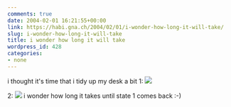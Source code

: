 ```yaml
---
comments: true
date: 2004-02-01 16:21:55+00:00
link: https://habi.gna.ch/2004/02/01/i-wonder-how-long-it-will-take/
slug: i-wonder-how-long-it-will-take
title: i wonder how long it will take
wordpress_id: 428
categories:
- none
---
```


i thought it's time that i tidy up my desk a bit
1: [![](https://habi.gna.ch/blog/images/DSC02809_1-tm.jpg)](https://habi.gna.ch/blog/images/DSC02809_1.jpg)

2:  [![](https://habi.gna.ch/blog/images/DSC02815-tm.jpg)](https://habi.gna.ch/blog/images/DSC02815.jpg)
i wonder how long it takes until state 1 comes back :-)

